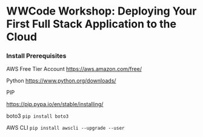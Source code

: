 # WWCode Workshop: Deploying Your First Full Stack Application to the Cloud

### Install Prerequisites
AWS Free Tier Account
https://aws.amazon.com/free/

Python
https://www.python.org/downloads/

PIP

https://pip.pypa.io/en/stable/installing/

boto3
```pip install boto3```
 

AWS CLI
```pip install awscli --upgrade --user```

